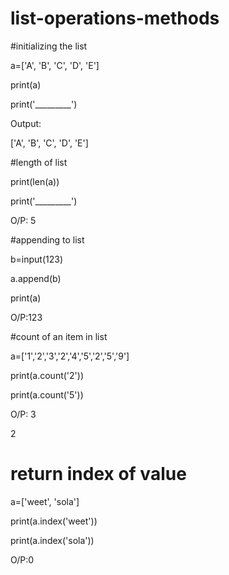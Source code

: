 # list-operations-methods
#initializing the list

a=['A', 'B', 'C', 'D', 'E']

print(a)

print('_________')

Output:

['A', 'B', 'C', 'D', 'E']

#length of list

print(len(a))

print('_________')

O/P: 5

#appending to list

b=input(123)

a.append(b)

print(a)

O/P:123

#count of an item in list

a=['1','2','3','2','4','5','2','5','9']

print(a.count('2'))

print(a.count('5'))

O/P:
3

2

# return index of value

a=['weet', 'sola']

print(a.index('weet'))

print(a.index('sola'))

O/P:0
